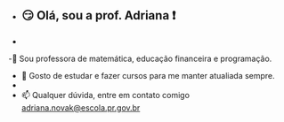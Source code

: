 - ##  :smirk: Olá, sou a prof. Adriana :exclamation:
- 
-:triangular_ruler: Sou professora de matemática, educação financeira e programação.
- :page_facing_up: Gosto de estudar e fazer cursos para me manter atualiada sempre.
- 
- 📫 Qualquer dúvida, entre em contato comigo adriana.novak@escola.pr.gov.br
